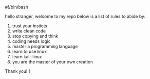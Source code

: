 #!/bin/bash

hello stranger, welcome to my repo
below is a list of rules to abide by:
1. trust your insticts
2. write clean code
3. stop copying and think
4. coding needs logic
5. master a programming language
6. learn to use linux
7. learn kali-linux
8. you are the master of your own creation

Thank you!!!
